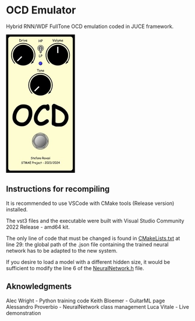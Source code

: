 # OCD Emulator

Hybrid RNN/WDF FullTone OCD emulation coded in JUCE framework.

![GUI](/Assets/Images/OCD_GUI_small.jpg)

## Instructions for recompiling

It is recommended to use VSCode with CMake tools (Release version) installed.

The vst3 files and the executable were built with Visual Studio Community 2022 Release - amd64 kit.

The only line of code that must be changed is found in [CMakeLists.txt](/PluginCode/CMakeLists.txt) at line 29: the global path of the .json file containing the trained neural network has to be adapted to the new system.

If you desire to load a model with a different hidden size, it would be sufficient to modify the line 6 of the [NeuralNetwork.h](/PluginCode/src/Processing/NeuralNetwork.h) file.

## Aknowledgments

Alec Wright - Python training code
Keith Bloemer - GuitarML page
Alessandro Proverbio - NeuralNetwork class management
Luca Vitale - Live demonstration
